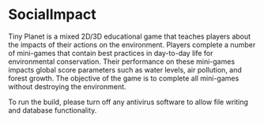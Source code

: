 # SocialImpact
Tiny Planet is a mixed 2D/3D educational game that teaches players about the impacts of their actions on the environment. Players complete a number of mini-games that contain best practices in day-to-day life for environmental conservation. Their performance on these mini-games impacts global score parameters such as water levels, air pollution, and forest growth. The objective of the game is to complete all mini-games without destroying the environment.

To run the build, please turn off any antivirus software to allow file writing and database functionality.
